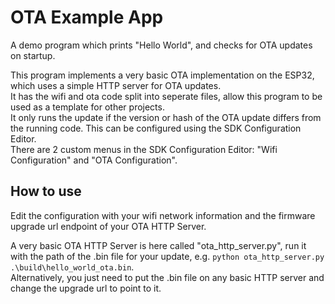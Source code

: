 # OTA Example App

A demo program which prints "Hello World", and checks for OTA updates on startup.  

This program implements a very basic OTA implementation on the ESP32, which uses a simple HTTP server for OTA updates.  
It has the wifi and ota code split into seperate files, allow this program to be used as a template for other projects.  
It only runs the update if the version or hash of the OTA update differs from the running code. This can be configured using the SDK Configuration Editor.  
There are 2 custom menus in the SDK Configuration Editor: "Wifi Configuration" and "OTA Configuration".  

## How to use

Edit the configuration with your wifi network information and the firmware upgrade url endpoint of your OTA HTTP Server.  

A very basic OTA HTTP Server is here called "ota_http_server.py", run it with the path of the .bin file for your update, e.g. `python ota_http_server.py .\build\hello_world_ota.bin`.  
Alternatively, you just need to put the .bin file on any basic HTTP server and change the upgrade url to point to it.  
